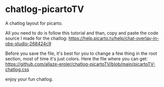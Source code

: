 # chatlog-picartoTV
A chatlog layout for picarto.

All you need to do is follow this tutorial and than, copy and paste the code source I made for the chatlog: https://help.picarto.tv/help/chat-overlay-in-obs-studio-268424c9

Before you save the file, it's best for you to change a few thing in the root section, most of time it's just colors. Here the file where you can get: https://github.com/allaze-eroler/chatlog-picartoTV/blob/main/picartoTV-chatlog.css

enjoy your fun chatlog.
